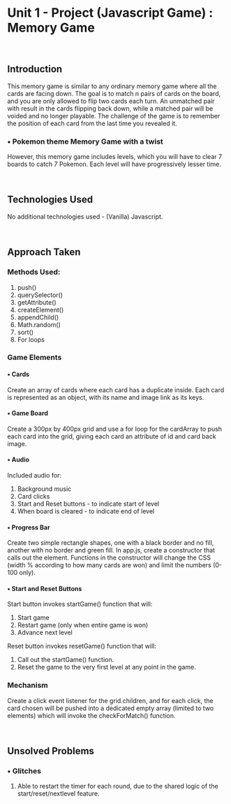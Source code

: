 # Unit 1 - Project (Javascript Game) : Memory Game

<br>

## Introduction
This memory game is similar to any ordinary memory game where all the cards are facing down. The goal is to match n pairs of cards on the board, and you are only allowed to flip two cards
each turn. An unmatched pair with result in the cards flipping back down, while a matched pair will be voided and no longer playable. The challenge of the game is to remember the position
of each card from the last time you revealed it. 

### • Pokemon theme Memory Game with a twist
However, this memory game includes levels, which you will have to clear 7 boards to catch 7 Pokemon. Each level will have progressively lesser time.

<br>

## Technologies Used

No additional technologies used - (Vanilla) Javascript.

<br>

## Approach Taken

### Methods Used:
1. push()
2. querySelector()
3. getAttribute()
4. createElement()
5. appendChild()
6. Math.random()
7. sort()
8. For loops

### Game Elements

#### • Cards
Create an array of cards where each card has a duplicate inside. Each card is represented as an object, with its name and image link as its keys. 

#### • Game Board
Create a 300px by 400px grid and use a for loop for the cardArray to push each card into the grid, giving each card an attribute of id and card back image.

#### • Audio
Included audio for:
1. Background music
2. Card clicks
3. Start and Reset buttons - to indicate start of level
4. When board is cleared - to indicate end of level

#### • Progress Bar
Create two simple rectangle shapes, one with a black border and no fill, another with no border and green fill. 
In app.js, create a constructor that calls out the element. Functions in the constructor will change the CSS (width % according to how many cards are won) and limit the numbers (0-100 only).

#### • Start and Reset Buttons
Start button invokes startGame() function that will:
1. Start game
2. Restart game (only when entire game is won)
3. Advance next level

Reset button invokes resetGame() function that will:
1. Call out the startGame() function.
2. Reset the game to the very first level at any point in the game. 

### Mechanism
Create a click event listener for the grid.children, and for each click, the card chosen will be pushed into a dedicated empty array (limited to two elements) which will invoke the 
checkForMatch() function. 

<br>

## Unsolved Problems

### • Glitches

1. Able to restart the timer for each round, due to the shared logic of the start/reset/nextlevel feature.